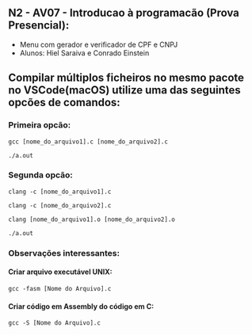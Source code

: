 ## N2 - AV07 - Introducao à programacão (Prova Presencial):
* Menu com gerador e verificador de CPF e CNPJ
* Alunos: Hiel Saraiva e Conrado Einstein

## Compilar múltiplos ficheiros no mesmo pacote no VSCode(macOS) utilize uma das seguintes opcões de comandos:
### Primeira opcão:
``````
gcc [nome_do_arquivo1].c [nome_do_arquivo2].c

./a.out
``````

### Segunda opcão:
``````
clang -c [nome_do_arquivo1].c

clang -c [nome_do_arquivo2].c

clang [nome_do_arquivo1].o [nome_do_arquivo2].o

./a.out
``````

### Observações interessantes:
#### Criar arquivo executável UNIX:
``````
gcc -fasm [Nome do Arquivo].c
``````

#### Criar código em Assembly do código em C:
``````
gcc -S [Nome do Arquivo].c
``````
